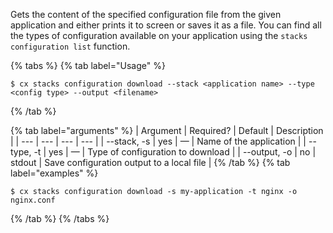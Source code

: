 Gets the content of the specified configuration file from the given application and either prints it to screen or saves it as a file. You can find all the types of configuration available on your application using the `stacks configuration list` function.

{% tabs %}
{% tab label="Usage" %}

```shell
$ cx stacks configuration download --stack <application name> --type <config type> --output <filename>
```
{% /tab %}
    
{% tab label="arguments" %}
| Argument | Required? | Default | Description |
|  ---  |  ---  |  ---  |  ---  |
| \--stack, -s <application name> | yes | — | Name of the application |
| \--type, -t <config type> | yes | — | Type of configuration to download |
| \--output, -o <filename> | no | stdout | Save configuration output to a local file |
{% /tab %}
{% tab label="examples" %}

```shell
$ cx stacks configuration download -s my-application -t nginx -o nginx.conf
```

{% /tab %}
{% /tabs %}